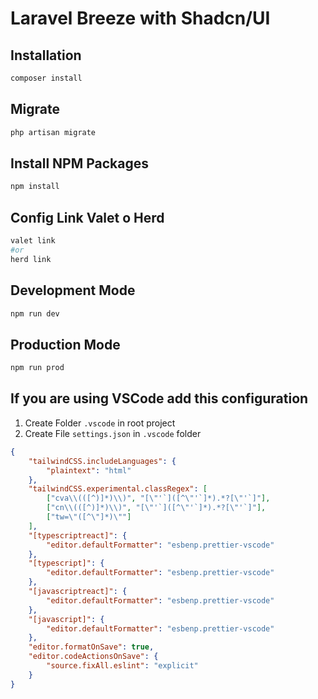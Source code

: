 # Laravel Breeze with Shadcn/UI

## Installation
```bash
composer install
```
## Migrate
```bash
php artisan migrate
```
## Install NPM Packages
```bash
npm install
```
## Config Link Valet o Herd 
```bash
valet link
#or 
herd link
```

## Development Mode
```bash
npm run dev
```

## Production Mode
```bash
npm run prod
```

## If you are using VSCode add this configuration
1. Create Folder `.vscode` in root project
2. Create File `settings.json` in `.vscode` folder
```json
{
    "tailwindCSS.includeLanguages": {
        "plaintext": "html"
    },
    "tailwindCSS.experimental.classRegex": [
        ["cva\\(([^)]*)\\)", "[\"'`]([^\"'`]*).*?[\"'`]"],
        ["cn\\(([^)]*)\\)", "[\"'`]([^\"'`]*).*?[\"'`]"],
        ["tw=\"([^\"]*)\""]
    ],
    "[typescriptreact]": {
        "editor.defaultFormatter": "esbenp.prettier-vscode"
    },
    "[typescript]": {
        "editor.defaultFormatter": "esbenp.prettier-vscode"
    },
    "[javascriptreact]": {
        "editor.defaultFormatter": "esbenp.prettier-vscode"
    },
    "[javascript]": {
        "editor.defaultFormatter": "esbenp.prettier-vscode"
    },
    "editor.formatOnSave": true,
    "editor.codeActionsOnSave": {
        "source.fixAll.eslint": "explicit"
    }
}
```
